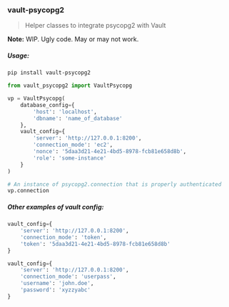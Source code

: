 ### vault-psycopg2

> Helper classes to integrate psycopg2 with Vault

**Note:** WIP. Ugly code. May or may not work.

##### Usage:


```bash
pip install vault-psycopg2
```

```python
from vault_psycopg2 import VaultPsycopg

vp = VaultPsycopg(
    database_config={
        'host': 'localhost',
        'dbname': 'name_of_database'
    },
    vault_config={
        'server': 'http://127.0.0.1:8200',
        'connection_mode': 'ec2',
        'nonce': '5daa3d21-4e21-4bd5-8978-fcb81e658d8b',
        'role': 'some-instance'
    }
)

# An instance of psycopg2.connection that is properly authenticated
vp.connection
```

##### Other examples of vault config:

```python
vault_config={
    'server': 'http://127.0.0.1:8200',
    'connection_mode': 'token',
    'token': '5daa3d21-4e21-4bd5-8978-fcb81e658d8b'
}
```

```python
vault_config={
    'server': 'http://127.0.0.1:8200',
    'connection_mode': 'userpass',
    'username': 'john.doe',
    'password': 'xyzzyabc'
}
```

